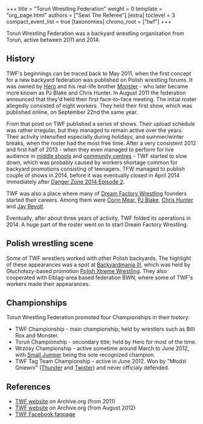 +++
title = "Toruń Wrestling Federation"
weight = 0
template = "org_page.html"
authors = ["Sewi The Referee"]
[extra]
toclevel = 3
compact_event_list = true
[taxonomies]
chrono_root = ["twf"]
+++

Toruń Wrestling Federation was a backyard wrestling organisation from Toruń, active between 2011 and 2014.

## History

TWF's beginnings can be traced back to May 2011, when the first concept for a new backyard federation was published on Polish wrestling forums. It was owned by [Hero](@/w/pj-blake.md) and his real-life brother [Monster](@/w/chris-hunter.md) - who later became more known as PJ Blake and Chris Hunter. In August 2011 the federation announced that they'd held their first face-to-face meeting. The initial roster allegedly consisted of eight workers. They held their first show, which was published online, on September 22nd the same year. 

From that point on TWF published a series of shows. Their upload schedule was rather irregular, but they managed to remain active over the years. Their activity intensified especially during holidays, and summer/winter breaks, when the roster had the most free time. After a very consistent 2012 and first half of 2013 - when they even managed to perform for live audience in [middle shools](@/e/twf/2013-03-21-twf-dzien-wiosny.md) and [community centres](@/e/twf/2012-06-10-twf-showcase.md) - TWF started to slow down, which was probably caused by workers shortage common for backyard promotions consisting of teenagers. TFW managed to publish couple of shows in 2014, before it was eventually closed in April 2014 immediately after [Danger Zone 2014 Episode 2](@/e/twf/2014-04-13-twf-danger-zone-2014-2.md). 

TWF was also a place where many of [Dream Factory Wrestling](@/o/dfw.md) founders started their careers. Among them were [Corin Mear](@/w/corin-mear.md), [PJ Blake](@/w/pj-blake.md), [Chris Hunter](@/w/chris-hunter.md) and [Jay Revolt](@/w/jay-revolt.md).

Eventually, after about three years of activity, TWF folded its operations in 2014. A huge part of the roster went on to start Dream Factory Wrestling.

## Polish wrestling scene

Some of TWF wrestlers worked with other Polish backyards. The highlight of these appearances was a spot at [Backyardmania III](@/e/pxw/2012-07-24-pxw-backyardmania-3.md), which was held by Głuchołazy-based promotion [Polish Xtreme Wrestling](@/o/pxw.md). They also cooperated with Elbląg-area based federation BWN, where some of TWF's workers made their appearances. 

## Championships

Toruń Wrestling Federation promoted four Championships in their history:

- TWF Championship - main championship; held by wrestlers such as Billi Rox and Monster.
- Toruń Championship - secondary title; held by Hero for most of the time.
- Wrzosy Championship - active sometime around March to June 2012, with [Small Jumper](@/w/small-jumper.md) being the sole recognized champion.
- TWF Tag Team Championship - active in June 2012. Won by "Młodzi Gniewni" ([Thunder](@/w/thunder.md) and [Twister](@/w/twister.md)) and never officialy defended. 

## References

* [TWF website](https://web.archive.org/web/20111002095507/http://www.twf.npx.pl/news.php) on Archive.org (from 2011)
* [TWF website](https://web.archive.org/web/20120814065916/http://www.twf.npx.pl/news.php) on Archive.org (from August 2012)
* [TWF Facebook fanpage](https://www.facebook.com/TorunWrestlingFederation/?locale=pl_PL)
